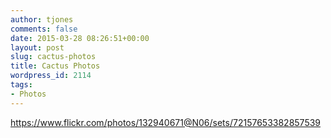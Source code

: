 ```yaml
---
author: tjones
comments: false
date: 2015-03-28 08:26:51+00:00
layout: post
slug: cactus-photos
title: Cactus Photos
wordpress_id: 2114
tags:
- Photos
---
```


https://www.flickr.com/photos/132940671@N06/sets/72157653382857539
